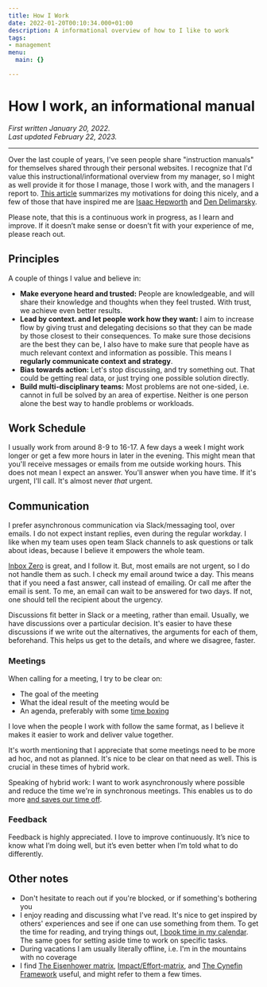```yaml
---
title: How I Work
date: 2022-01-20T00:10:34.000+01:00
description: A informational overview of how to I like to work
tags:
- management
menu:
  main: {}

---
```

# How I work, an informational manual

_First written January 20, 2022.  
Last updated February 22, 2023._

***

Over the last couple of years, I've seen people share "instruction manuals" for themselves shared through their personal websites. I recognize that I'd value this instructional/informational overview from my manager, so I might as well provide it for those I manage, those I work with, and the managers I report to. [This article](https://www.remotecompany.com/blog/how-to-work-with-me-manual) summarizes my motivations for doing this nicely, and a few of those that have inspired me are [Isaac Hepworth](https://github.com/hepwori/wwi/) and [Den Delimarsky](https://den.dev/how-i-work/).

Please note, that this is a continuous work in progress, as I learn and improve. If it doesn’t make sense or doesn’t fit with your experience of me, please reach out.

## Principles

A couple of things I value and believe in:

* **Make everyone heard and trusted:** People are knowledgeable, and will share their knowledge and thoughts when they feel trusted. With trust, we achieve even better results.
* **Lead by context. and let people work how they want:** I aim to increase flow by giving trust and delegating decisions so that they can be made by those closest to their consequences. To make sure those decisions are the best they can be, I also have to make sure that people have as much relevant context and information as possible. This means I **regularly communicate context and strategy**.
* **Bias towards action:** Let's stop discussing, and try something out. That could be getting real data, or just trying one possible solution directly.
* **Build multi-disciplinary teams:** Most problems are not one-sided, i.e. cannot in full be solved by an area of expertise. Neither is one person alone the best way to handle problems or workloads.

## Work Schedule

I usually work from around 8-9 to 16-17. A few days a week I might work longer or get a few more hours in later in the evening. This might mean that you'll receive messages or emails from me outside working hours. This does not mean I expect an answer. You'll answer when you have time. If it's urgent, I'll call. It's almost never _that_ urgent.

## Communication

I prefer asynchronous communication via Slack/messaging tool, over emails. I do not expect instant replies, even during the regular workday. I like when my team uses open team Slack channels to ask questions or talk about ideas, because I believe it empowers the whole team.

[Inbox Zero](https://blog.doist.com/inbox-zero/) is great, and I follow it. But, most emails are not urgent, so I do not handle them as such. I check my email around twice a day. This means that if you need a fast answer, call instead of emailing. Or call me after the email is sent. To me, an email can wait to be answered for two days. If not, one should tell the recipient about the urgency.

Discussions fit better in Slack or a meeting, rather than email. Usually, we have discussions over a particular decision. It's easier to have these discussions if we write out the alternatives, the arguments for each of them, beforehand. This helps us get to the details, and where we disagree, faster.

### Meetings

When calling for a meeting, I try to be clear on:

* The goal of the meeting
* What the ideal result of the meeting would be
* An agenda, preferably with some [time boxing](https://en.wikipedia.org/wiki/Parkinson%27s_law "time boxing")

I love when the people I work with follow the same format, as I believe it makes it easier to work and deliver value together.

It's worth mentioning that I appreciate that some meetings need to be more ad hoc, and not as planned. It's nice to be clear on that need as well. This is crucial in these times of hybrid work.

Speaking of hybrid work: I want to work asynchronously where possible and reduce the time we're in synchronous meetings. This enables us to do more [and saves our time off](https://www.theatlantic.com/newsletters/archive/2022/04/triple-peak-day-work-from-home/629457/?utm_source=pocket&utm_medium=email&utm_campaign=pockethits&cta=1&src=ph).

### Feedback

Feedback is highly appreciated. I love to improve continuously. It’s nice to know what I’m doing well, but it’s even better when I’m told what to do differently.

## Other notes

* Don't hesitate to reach out if you're blocked, or if something's bothering you
* I enjoy reading and discussing what I've read. It's nice to get inspired by others' experiences and see if one can use something from them. To get the time for reading, and trying things out, [I book time in my calendar](https://todoist.com/productivity-methods/time-blocking). The same goes for setting aside time to work on specific tasks.
* During vacations I am usually literally offline, i.e. I'm in the mountains with no coverage
* I find [The Eisenhower matrix](https://todoist.com/productivity-methods/eisenhower-matrix), [Impact/Effort-matrix](https://miro.com/templates/impact-effort-matrix/), and [The Cynefin Framework](https://en.wikipedia.org/wiki/Cynefin_framework) useful, and might refer to them a few times.